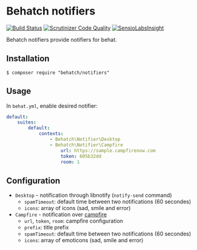 # Behatch notifiers

[![Build Status](https://travis-ci.org/Behatch/notifiers.svg)](https://travis-ci.org/Behatch/notifiers)
[![Scrutinizer Code Quality](https://scrutinizer-ci.com/g/Behatch/notifiers/badges/quality-score.png?b=master)](https://scrutinizer-ci.com/g/Behatch/notifiers/?branch=master)
[![SensioLabsInsight](https://insight.sensiolabs.com/projects/78cf311b-e4ec-4ea6-bdd2-0c62d3204ed5/mini.png)](https://insight.sensiolabs.com/projects/78cf311b-e4ec-4ea6-bdd2-0c62d3204ed5)

Behatch notifiers provide notifiers for behat.

## Installation

    $ composer require "behatch/notifiers"

## Usage

In ``behat.yml``, enable desired notifier:

``` yaml
default:
    suites:
        default:
            contexts:
                - Behatch\Notifier\Desktop
                - Behatch\Notifier\Campfire
                    url: https://sample.campfirenow.com
                    token: 605b32dd
                    room: 1
```

## Configuration

* ``Desktop`` - notification through libnotify (``notify-send`` command)
    * ``spamTimeout``: default time between two notifications (60 secondes)
    * ``icons``: array of icons (sad, smile and error)
* ``Campfire`` - notification over [campfire](https://campfirenow.com/)
    * ``url``, ``token``, ``room``: campfire configuration
    * ``prefix``: title prefix
    * ``spamTimeout``: default time between two notifications (60 secondes)
    * ``icons``: array of emoticons (sad, smile and error)
